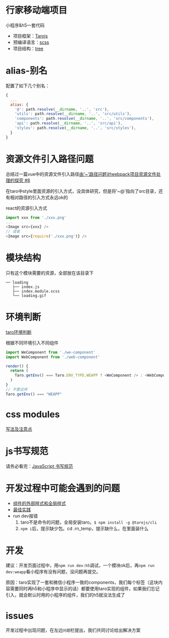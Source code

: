 # 行家移动端项目
小程序&h5一套代码

* 项目框架：[Tarojs](https://nervjs.github.io/taro/docs/README.html)
* 预编译语言：[scss](https://www.sass.hk/guide/)
* 项目结构：[tree](./tree.md)

# alias-别名
配置了如下几个别名：
```javascript
{
  ...
  alias: {
    '@': path.resolve(__dirname, '..', 'src'),
    'utils': path.resolve(__dirname, '..', 'src/utils'),
    'components': path.resolve(__dirname, '..', 'src/components'),
    'api': path.resolve(__dirname, '..', 'src/api'),
    'styles': path.resolve(__dirname, '..', 'src/styles'),
  }
}
```
# 资源文件引入路径问题
总结过一篇vue中的资源文件引入路径[由'~'路径问题对webpack项目资源文件处理的探究 #8](https://github.com/alowkeyguy/zgtBlog/issues/8)

在taro中style里面资源的引入方式，没具体研究，但是将'~@'指向了src目录，还有相对路径的引入方式永远ok的

react的资源引入方式
```javascript
import xxx from './xxx.png'
...
<Image src={xxx} />
// 或者
<Image src={require('./xxx.png')} />
```
# 模块结构
只有这个模块需要的资源，全部放在该目录下
```
── loading
   ├── index.js
   ├── index.module.scss
   └── loading.gif
```
# 环境判断
[taro环境判断](https://nervjs.github.io/taro/docs/env.html)

根据不同环境引入不同组件
```javascript
import WeComponent from './we-component'
import WebComponent from './web-component'

render() {
  return (
    Taro.getEnv() === Taro.ENV_TYPE.WEAPP ? <WeComponent /> : <WebComponent />
  )
}
// 不要这样
Taro.getEnv() === "WEAPP"
```
# css modules
[写法及注意点](./src/pages/demo/README.md)
# js书写规范
请务必看完：[JavaScript 书写规范](https://nervjs.github.io/taro/docs/spec-for-taro.html#javascript-%E4%B9%A6%E5%86%99%E8%A7%84%E8%8C%83)
# 开发过程中可能会遇到的问题
* [组件的外部样式和全局样式](https://nervjs.github.io/taro/docs/component-style.html)
* [最佳实践](https://nervjs.github.io/taro/docs/best-practice.html)
* run dev报错
  1.  taro不是命令的问题，全局安装taro。`$ npm install -g @tarojs/cli`
  2.  `npm i`后，提示缺少包。cd .rn_temp，提示缺什么，在里面装什么

# 开发
建议：开发页面过程中，用`npm run dev:h5`调试，一个模块ok后，再`npm run dev:weapp`看小程序有没有问题，没问题再提交。

原因：taro实现了一套和微信小程序一致的components，我们每个标签（这块内容需要同时再h5和小程序中显示的话）都要使用taro实现的组件，如果我们忘记引入，就会默认时用的小程序的组件，我们的h5就没法生成了
# issues
开发过程中出现问题，在左边`问题`栏提出，我们共同讨论给出解决方案
